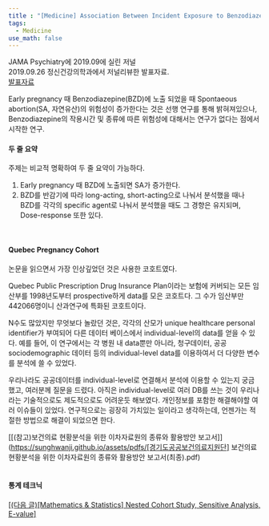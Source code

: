 ```yaml
---
title : "[Medicine] Association Between Incident Exposure to Benzodiazepines in Early Pregnancy and Risk of Spontaneous Abortion"
tags:
  - Medicine
use_math: false
---
```


JAMA Psychiatry에 2019.09에 실린 저널  
2019.09.26 정신건강의학과에서 저널리뷰한 발표자료.  
[발표자료](https://sunghwanji.github.io/assets/pdfs/Journal_Review_Psychiatry_2019-09-26.pdf)

Early pregnancy 때 Benzodiazepine(BZD)에 노출 되었을 때 Spontaeous abortion(SA, 자연유산)의 위험성이 증가한다는 것은 선행 연구를 통해 밝혀져있으나, Benzodiazepine의 작용시간 및 종류에 따른 위험성에 대해서는 연구가 없다는 점에서 시작한 연구.

#### 두 줄 요약
주제는 비교적 명확하여 두 줄 요약이 가능하다.
1. Early pregnancy 때 BZD에 노출되면 SA가 증가한다.   
2. BZD를 반감기에 따라 long-acting, short-acting으로 나눠서 분석했을 때나 BZD를 각각의 specific agent로 나눠서 분석했을 때도 그 경향은 유지되며, Dose-response 또한 있다.  
<br>  

#### Quebec Pregnancy Cohort 
논문을 읽으면서 가장 인상깊었던 것은 사용한 코호트였다.

Quebec Public Prescription Drug Insurance Plan이라는 보험에 커버되는 모든 임산부를 1998년도부터 prospective하게 data를 모은 코호트다. 그 수가 임산부만 442066명이니 산과연구에 특화된 코호트이다.

N수도 많았지만 무엇보다 놀랐던 것은, 각각의 산모가 unique healthcare personal identifier가 부여되어 다른 데이터 베이스에서 individual-level의 data를 얻을 수 있다. 예를 들어, 이 연구에서는 각 병원 내 data뿐만 아니라, 청구데이터, 공공 sociodemographic 데이터 등의 individual-level data를 이용하여서 더 다양한 변수를 분석에 쓸 수 있었다.

우리나라도 공공데이터를 individual-level로 연결해서 분석에 이용할 수 있는지 궁금했고, 여러분께 질문을 드렸다. 아직은 individual-level로 여러 DB를 쓰는 것이 우리나라는 기술적으로도 제도적으로도 어려운듯 해보였다. 개인정보를 포함한 해결해야할 여러 이슈들이 있었다. 연구적으로는 굉장히 가치있는 일이라고 생각하는데, 언젠가는 적절한 방법으로 해결이 되었으면 한다.

[[(참고)보건의료 현황분석을 위한 이차자료원의 종류와 활용방안 보고서]](https://sunghwanji.github.io/assets/pdfs/[경기도공공보건의료지원단] 보건의료 현황분석을 위한 이차자료원의 종류와 활용방안 보고서(최종).pdf)  
<br>   

#### 통계 테크닉
[[(다음 글)[Mathematics & Statistics] Nested Cohort Study, Sensitive Analysis, E-value]](https://sunghwanji.github.io/2019/09/30/Mathematics-&-Statistics-Nested-Cohort-Study,-Sensitive-Analysis,-E-value.html)
